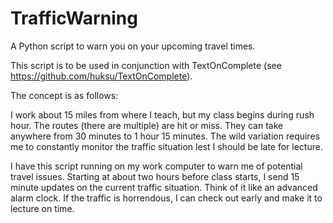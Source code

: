# TrafficWarning
A Python script to warn you on your upcoming travel times.

This script is to be used in conjunction with TextOnComplete (see https://github.com/huksu/TextOnComplete).

The concept is as follows:

I work about 15 miles from where I teach, but my class begins during rush hour.  The routes (there are multiple) are hit or miss.  They can take anywhere from 30 minutes to 1 hour 15 minutes.  The wild variation requires me to constantly monitor the traffic situation lest I should be late for lecture.

I have this script running on my work computer to warn me of potential travel issues.  Starting at about two hours before class starts, I send 15 minute updates on the current traffic situation.  Think of it like an advanced alarm clock.  If the traffic is horrendous, I can check out early and make it to lecture on time.
